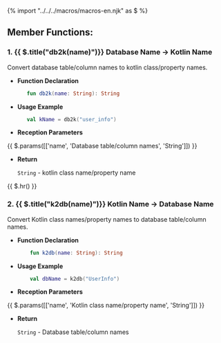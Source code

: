 {% import "../../../macros/macros-en.njk" as $ %}

## Member Functions:

### 1. {{ $.title("db2k(name)")}} Database Name -> Kotlin Name

Convert database table/column names to kotlin class/property names.

- **Function Declaration**

   ```kotlin
      fun db2k(name: String): String
   ```

- **Usage Example**
  
   ```kotlin
      val kName = db2k("user_info")
   ```

- **Reception Parameters**

{{ $.params([['name', 'Database table/column names', 'String']]) }}

- **Return**

  `String` - kotlin class name/property name

{{ $.hr() }}

### 2. {{ $.title("k2db(name)")}} Kotlin Name -> Database Name

Convert Kotlin class names/property names to database table/column names.

- **Function Declaration**

  ```kotlin
      fun k2db(name: String): String
  ```

- **Usage Example**

  ```kotlin
      val dbName = k2db("UserInfo")
  ```

- **Reception Parameters**

{{ $.params([['name', 'Kotlin class name/property name', 'String']]) }}

- **Return**

  `String` - Database table/column names